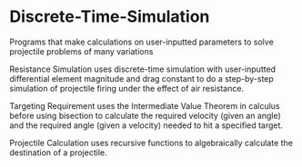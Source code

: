 # Discrete-Time-Simulation

Programs that make calculations on user-inputted parameters to solve projectile problems of many variations


Resistance Simulation uses discrete-time simulation with user-inputted differential element magnitude and drag constant to do a step-by-step simulation of projectile firing under the effect of air resistance.

Targeting Requirement uses the Intermediate Value Theorem in calculus before using bisection to calculate the required velocity (given an angle) and the required angle (given a velocity) needed to hit a specified target.

Projectile Calculation uses recursive functions to algebraically calculate the destination of a projectile.
